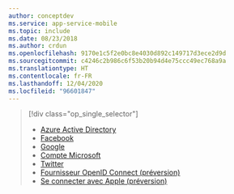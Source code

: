 ```yaml
---
author: conceptdev
ms.service: app-service-mobile
ms.topic: include
ms.date: 08/23/2018
ms.author: crdun
ms.openlocfilehash: 9170e1c5f2e0bc8e4030d892c149717d3ece2d9d
ms.sourcegitcommit: c4246c2b986c6f53b20b94d4e75ccc49ec768a9a
ms.translationtype: HT
ms.contentlocale: fr-FR
ms.lasthandoff: 12/04/2020
ms.locfileid: "96601847"
---
```

> [!div class="op_single_selector"]
> * [Azure Active Directory](../articles/app-service/configure-authentication-provider-aad.md)
> * [Facebook](../articles/app-service/configure-authentication-provider-facebook.md)
> * [Google](../articles/app-service/configure-authentication-provider-google.md)
> * [Compte Microsoft](../articles/app-service/configure-authentication-provider-microsoft.md)
> * [Twitter](../articles/app-service/configure-authentication-provider-twitter.md)
> * [Fournisseur OpenID Connect (préversion)](../articles/app-service/configure-authentication-provider-openid-connect.md)
> * [Se connecter avec Apple (préversion)](../articles/app-service/configure-authentication-provider-apple.md)
> 
> 

